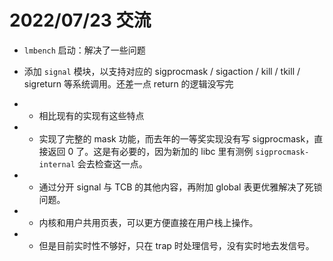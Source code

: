 # 2022/07/23 交流

- `lmbench` 启动：解决了一些问题

- 添加 `signal` 模块，以支持对应的 sigprocmask / sigaction / kill / tkill / sigreturn 等系统调用。还差一点 return 的逻辑没写完

- - 相比现有的实现有这些特点
- - 实现了完整的 mask 功能，而去年的一等奖实现没有写 sigprocmask，直接返回 0 了。这是有必要的，因为新加的 libc 里有测例 `sigprocmask-internal` 会去检查这一点。
- - 通过分开 signal 与 TCB 的其他内容，再附加 global 表更优雅解决了死锁问题。
- - 内核和用户共用页表，可以更方便直接在用户栈上操作。

- - 但是目前实时性不够好，只在 trap 时处理信号，没有实时地去发信号。